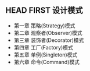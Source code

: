 ## HEAD FIRST 设计模式
- 第一章 策略(Strategy)模式
- 第二章 观察者(Observer)模式
- 第三章 装饰者(Decorator)模式
- 第四章 工厂(Factory)模式
- 第五章 单例(Singleton)模式
- 第六章 命令(Command)模式
